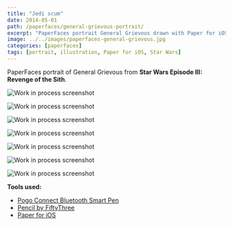 ```yaml
---
title: "Jedi scum"
date: 2014-05-01
path: /paperfaces/general-grievous-portrait/
excerpt: "PaperFaces portrait General Grievous drawn with Paper for iOS on an iPad."
image: ../../images/paperfaces-general-grievous.jpg
categories: [paperfaces]
tags: [portrait, illustration, Paper for iOS, Star Wars]
---
```


PaperFaces portrait of General Grievous from **Star Wars Episode III: Revenge of the Sith**.

![Work in process screenshot](../../images/paperfaces-general-grievous-process-1-lg.jpg)

![Work in process screenshot](../../images/paperfaces-general-grievous-process-2-lg.jpg)

![Work in process screenshot](../../images/paperfaces-general-grievous-process-3-lg.jpg)

![Work in process screenshot](../../images/paperfaces-general-grievous-process-4-lg.jpg)

![Work in process screenshot](../../images/paperfaces-general-grievous-process-5-lg.jpg)

![Work in process screenshot](../../images/paperfaces-general-grievous-process-6-lg.jpg)

![Work in process screenshot](../../images/paperfaces-general-grievous-process-7-lg.jpg)

**Tools used:**

- [Pogo Connect Bluetooth Smart Pen](https://www.amazon.com/gp/product/B009K448L4/ref=as_li_ss_tl?ie=UTF8&camp=1789&creative=390957&creativeASIN=B009K448L4&linkCode=as2&tag=mademist-20)
- [Pencil by FiftyThree](https://amzn.to/35tCkJW)
- [Paper for iOS](https://paper.bywetransfer.com/)
